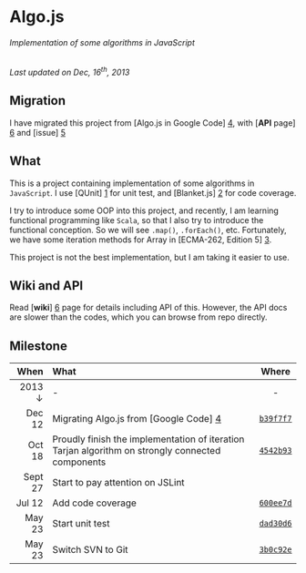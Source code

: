 # Algo.js
###### _Implementation of some algorithms in JavaScript_

_Last updated on Dec, 16<sup>th</sup>, 2013_

## Migration
I have migrated this project from [Algo.js in Google Code] [4], with [__API__ page] [6] and [issue] [5]

## What
This is a project containing implementation of some algorithms in `JavaScript`. I use [QUnit] [1] for unit test, and [Blanket.js] [2] for code coverage.

I try to introduce some OOP into this project, and recently, I am learning functional programming like `Scala`, so that I also try to introduce the functional conception. So we will see `.map()`, `.forEach()`, etc. Fortunately, we have some iteration methods for Array in [ECMA-262, Edition 5] [3].

This project is not the best implementation, but I am taking it easier to use.

## Wiki and API
Read [__wiki__] [6] page for details including API of this. However, the API docs are slower than the codes, which you can browse from repo directly.

## Milestone
When | What | Where
-------:|:---------|:-------:
 2013 &darr; | - | -
 Dec 12 | Migrating Algo.js from [Google Code] [4] | [`b39f7f7`](https://github.com/scotv/algo-js/commit/b39f7f78ab)
 Oct 18 | Proudly finish the implementation of iteration Tarjan algorithm on strongly connected components | [`4542b93`](https://github.com/scotv/algo-js/commit/4542b937d827)
 Sept 27 | Start to pay attention on JSLint | 
 Jul 12 | Add code coverage | [`600ee7d`](https://github.com/scotv/algo-js/commit/600ee7d899d2)
 May 23 | Start unit test | [`dad30d6`](https://github.com/scotv/algo-js/commit/dad30d64ad70)
 May 23 | Switch SVN to Git | [`3b0c92e`](https://github.com/scotv/algo-js/commit/3b0c92e3b173)

[1]: http://qunitjs.com/ "QUnit.js"
[2]: http://blanketjs.org/ "Blanket.js"
[3]: http://www.ecmascript.org/  "ECMA-262"
[4]: https://code.google.com/p/algo-js "Algo.js"
[5]: https://github.com/scotv/algo-js/issues "Issues"
[6]: https://github.com/scotv/algo-js/wiki "Wiki"
